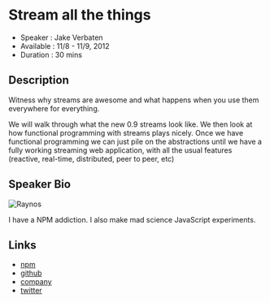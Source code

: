 Stream all the things
========================

* Speaker   : Jake Verbaten
* Available : 11/8 - 11/9, 2012
* Duration  : 30 mins

Description
-----------

Witness why streams are awesome and what happens when you use them everywhere for everything.

We will walk through what the new 0.9 streams look like. We then look at how functional programming with streams plays nicely. Once we have functional programming we can just pile on the abstractions until we have a fully working streaming web application, with all the usual features (reactive, real-time, distributed, peer to peer, etc)

Speaker Bio
-----------

![Raynos](https://raw.github.com/cascadiajs/cascadiajs.github.com/master/proposal/images/raynos.png)

I have a NPM addiction. I also make mad science JavaScript experiments.

Links
-----

* [npm](https://npmjs.org/~raynos)
* [github](https://github.com/Raynos)
* [company](http://www.colingo.com/)
* [twitter](https://twitter.com/Raynos2)